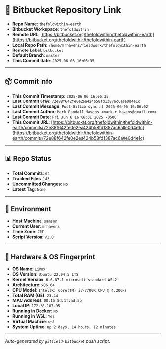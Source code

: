 # 🔗 Bitbucket Repository Link

- **Repo Name**: `thefoldwithin-earth`
- **Bitbucket Workspace**: `thefoldwithin`
- **Remote URL**: [https://bitbucket.org/thefoldwithin/thefoldwithin-earth](https://bitbucket.org/thefoldwithin/thefoldwithin-earth)
- **Local Repo Path**: `/home/mrhavens/fieldwork/thefoldwithin-earth`
- **Remote Label**: `bitbucket`
- **Default Branch**: `master`
- **This Commit Date**: `2025-06-06 16:06:35`

---

## 📦 Commit Info

- **This Commit Timestamp**: `2025-06-06 16:06:35`
- **Last Commit SHA**: `72e88f642fe0e2ea424b58fd1387ac6a0e0d4e1c`
- **Last Commit Message**: `Post-GitLab sync at 2025-06-06 16:06:02`
- **Last Commit Author**: `Mark Randall Havens <mark.r.havens@gmail.com>`
- **Last Commit Date**: `Fri Jun 6 16:06:31 2025 -0500`
- **This Commit URL**: [https://bitbucket.org/thefoldwithin/thefoldwithin-earth/commits/72e88f642fe0e2ea424b58fd1387ac6a0e0d4e1c](https://bitbucket.org/thefoldwithin/thefoldwithin-earth/commits/72e88f642fe0e2ea424b58fd1387ac6a0e0d4e1c)

---

## 📊 Repo Status

- **Total Commits**: `64`
- **Tracked Files**: `143`
- **Uncommitted Changes**: `No`
- **Latest Tag**: `None`

---

## 🧭 Environment

- **Host Machine**: `samson`
- **Current User**: `mrhavens`
- **Time Zone**: `CDT`
- **Script Version**: `v1.0`

---

## 🧬 Hardware & OS Fingerprint

- **OS Name**: `Linux`
- **OS Version**: `Ubuntu 22.04.5 LTS`
- **Kernel Version**: `6.6.87.1-microsoft-standard-WSL2`
- **Architecture**: `x86_64`
- **CPU Model**: `Intel(R) Core(TM) i7-7700K CPU @ 4.20GHz`
- **Total RAM (GB)**: `23.44`
- **MAC Address**: `00:15:5d:1f:ad:5b`
- **Local IP**: `172.28.107.95`
- **Running in Docker**: `No`
- **Running in WSL**: `Yes`
- **Virtual Machine**: `wsl`
- **System Uptime**: `up 2 days, 14 hours, 12 minutes`

---

_Auto-generated by `gitfield-bitbucket` push script._
